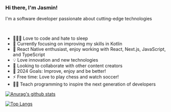 ### Hi there, I'm Jasmin!

I'm a software developer passionate about cutting-edge technologies

<br />

- 👨🏻‍💻 Love to code and hate to sleep  
- 🔭 Currently focusing on improving my skills in Kotlin
- 🌱 React Native enthusiast, enjoy working with React, Next.js, JavaScript, and TypeScript
- 💡 Love innovation and new technologies 
- 👯 Looking to collaborate with other content creators
- 🥅 2024 Goals: Improve, enjoy and be better!
- ⚡ Free time: Love to play chess and watch soccer!
- 👨‍🏫 Teach programming to inspire the next generation of developers


[![Anurag's github stats](https://github-readme-stats.vercel.app/api?username=Jalson1982&count_private=true&show_icons=true&theme=react)](https://github.com/anuraghazra/github-readme-stats)

[![Top Langs](https://github-readme-stats.vercel.app/api/top-langs/?username=Jalson1982&count_private=true&show_icons=true&theme=react&count_private=true)](https://github.com/anuraghazra/github-readme-stats)

[Ministry of programming]: https://mop.ba
[linkedin]: https://www.linkedin.com/in/jasmin-fajkic-674b81136/
[War on Cancer]:https://www.waroncancer.com
